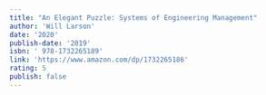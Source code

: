 ```yaml
---
title: "An Elegant Puzzle: Systems of Engineering Management"
author: 'Will Larson'
date: '2020'
publish-date: '2019'
isbn: ' 978-1732265189'
link: 'https://www.amazon.com/dp/1732265186'
rating: 5
publish: false
---
```

